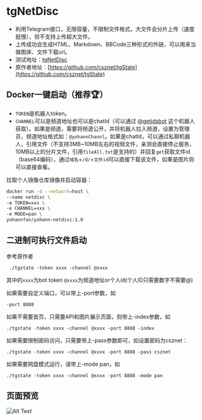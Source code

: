 # tgNetDisc
- 利用Telegram接口，无限容量，不限制文件格式，大文件会分片上传（速度挺慢），但不支持上传超大文件。
- 上传成功会生成HTML、Markdown、BBCode三种形式的外链，可以用来当做图床、文件下载url。
- 测试地址：[tgNetDisc](https://yo.yohann.buzz/netdisc)
- 原作者地址：[https://github.com/csznet/tgState](https://github.com/csznet/tgState)

## Docker一键启动（推荐🏆）
- `TOKEN`是机器人token。
- `CHANNEL`可以是频道地址也可以是chatId（可以通过 [@getidsbot](https://t.me/getidsbot) 这个机器人获取）。如果是频道，需要将频道公开，并将机器人拉入频道，设置为管理员，频道地址格式如：`@yohannChannl`。如果是chatId，可以通过私聊机器人，引用文件（不支持3MB~10MB左右的视频文件，亲测会直接停止服务，10MB以上的分片文件，引用`fileAll.txt`是支持的）并回复`get`获取文件id（base64编码），通过`域名`+`/d/`+`文件id`可以直接下载该文件，如果是图片则可以直接查看。

拉取个人镜像仓库镜像并启动容器：

```bash
docker run -d --network=host \
--name netdisc \
-e TOKEN=xxx \
-e CHANNEL=xxx \
-e MODE=pan \
yohannfan/yohann-netdisc:1.0
```

## 二进制可执行文件启动
参考原作者
```
 ./tgstate -token xxxx -channel @xxxx
```
其中的`xxxx`为bot token `@xxxx`为频道地址or个人id(个人ID只需要数字不需要@)

如果需要自定义端口，可以带上-port参数，如

```
-port 8888
```

如果不需要首页，只需要API和图片展示页面，则带上-index参数，如

```
./tgstate -token xxxx -channel @xxxx -port 8888 -index
```

如果需要限制密码访问，只需要带上-pass参数即可，如设置密码为csznet：

```
./tgstate -token xxxx -channel @xxxx -port 8888 -pass csznet
```

如果需要网盘模式运行，请带上-mode pan，如

```
./tgstate -token xxxx -channel @xxxx -port 8888 -mode pan
```

## 页面预览
![Alt Text](https://yo.yohann.buzz/d/BQACAgUAAxkDAANDZUxa0bRG9KCFuKdO8GfMtXf4AeEAAuEKAAJg12FWkS1Xmkrd37QzBA)

